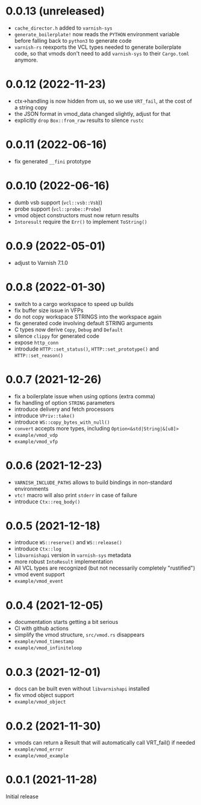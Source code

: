 # 0.0.13 (unreleased)

- `cache_director.h` added to `varnish-sys`
- `generate_boilerplate!` now reads the `PYTHON` environment variable before falling
  back to `python3` to generate code
- `varnish-rs` reexports the VCL types needed to generate boilerplate code, so that
  vmods don't need to add `varnish-sys` to their `Cargo.toml` anymore.

# 0.0.12 (2022-11-23)

- ctx->handling is now hidden from us, so we use `VRT_fail`, at the cost of a string copy
- the JSON format in vmod_data changed slightly, adjust for that
- explicitly `drop` `Box::from_raw` results to silence `rustc`

# 0.0.11 (2022-06-16)

- fix generated `__fini` prototype

# 0.0.10 (2022-06-16)

- dumb vsb support (`vcl::vsb::Vsb`))
- probe support (`vcl::probe::Probe`)
- vmod object constructors must now return results
- `Intoresult` require the `Err()` to implement `ToString()`

# 0.0.9 (2022-05-01)

- adjust to Varnish 7.1.0

# 0.0.8 (2022-01-30)

- switch to a cargo workspace to speed up builds
- fix buffer size issue in VFPs
- do not copy workspace STRINGS into the workspace again
- fix generated code involving default STRING arguments
- C types now derive `Copy`, `Debug` and `Default`
- silence `clippy` for generated code
- expose `http_conn`
- introdude `HTTP::set_status()`, `HTTP::set_prototype()` and `HTTP::set_reason()`

# 0.0.7 (2021-12-26)

- fix a boilerplate issue when using options (extra comma)
- fix handling of option `STRING` parameters
- introduce delivery and fetch processors
- introduce `VPriv::take()`
- introduce `WS::copy_bytes_with_null()`
- `convert` accepts more types, including `Option<&std|String|&[u8]>`
- `example/vmod_vdp`
- `example/vmod_vfp`

# 0.0.6 (2021-12-23)

- `VARNISH_INCLUDE_PATHS` allows to build bindings in non-standard environments
- `vtc!` macro will also print `stderr` in case of failure
- introduce `Ctx::req_body()`

# 0.0.5 (2021-12-18)

- introduce `WS::reserve()` and `WS::release()`
- introduce `Ctx::log`
- `libvarnishapi` version in `varnish-sys` metadata
- more robust `IntoResult` implementation
- All VCL types are recognized (but not necessarily completely "rustified")
- vmod event support
- `example/vmod_event`

# 0.0.4 (2021-12-05)

- documentation starts getting a bit serious
- CI with github actions
- simplify the vmod structure, `src/vmod.rs` disappears
- `example/vmod_timestamp`
- `example/vmod_infiniteloop`

# 0.0.3 (2021-12-01)

- docs can be built even without `libvarnishapi` installed
- fix vmod object support
- `example/vmod_object`

# 0.0.2 (2021-11-30)

- vmods can return a Result that will automatically call VRT_fail() if needed
- `example/vmod_error`
- `example/vmod_example`

# 0.0.1 (2021-11-28)

Initial release
